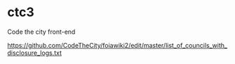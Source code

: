 # ctc3
Code the city front-end




https://github.com/CodeTheCity/foiawiki2/edit/master/list_of_councils_with_disclosure_logs.txt


